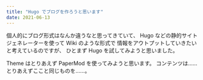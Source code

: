 ```yaml
---
title: "Hugo でブログを作ろうと思います"
date: 2021-06-13
---
```


個人的にブログ形式はなんか違うなと思ってきていて、
Hugo などの静的サイトジェネレーターを使って Wiki のような形式で
情報をアウトプットしていきたいと考えているのですが、
ひとまず Hugo を試してみようと思いました。

Theme はとりあえず PaperMod を使ってみようと思います。
コンテンツは……とりあえずここと同じものを……。
